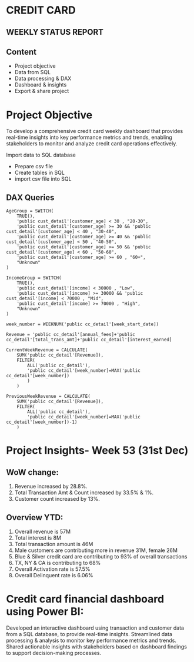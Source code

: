 # CREDIT CARD
## WEEKLY STATUS REPORT

## Content
 - Project objective
 - Data from SQL
 - Data processing & DAX
 - Dashboard & insights
 - Export & share project

# Project Objective
To develop a comprehensive credit card weekly dashboard that provides real-time insights into key performance metrics and trends, enabling stakeholders to monitor and analyze credit card operations effectively.

Import data to SQL database
 - Prepare csv file
 - Create tables in SQL
 - import csv file into SQL

## DAX Queries
```
AgeGroup = SWITCH(
    TRUE(),
    'public cust_detail'[customer_age] < 30 , "20-30",
    'public cust_detail'[customer_age] >= 30 && 'public cust_detail'[customer_age] < 40 , "30-40",
    'public cust_detail'[customer_age] >= 40 && 'public cust_detail'[customer_age] < 50 , "40-50",
    'public cust_detail'[customer_age] >= 50 && 'public cust_detail'[customer_age] < 60 , "50-60",
    'public cust_detail'[customer_age] >= 60 , "60+",
    "Unknown"
)

IncomeGroup = SWITCH(
    TRUE(),
    'public cust_detail'[income] < 30000 , "Low",
    'public cust_detail'[income] >= 30000 && 'public cust_detail'[income] < 70000 , "Mid",
    'public cust_detail'[income] >= 70000 , "High",
    "Unknown"
)

week_number = WEEKNUM('public cc_detail'[week_start_date])

Revenue = 'public cc_detail'[annual_fees]+'public cc_detail'[total_trans_amt]+'public cc_detail'[interest_earned]

CurrentWeekRevenue = CALCULATE(
    SUM('public cc_detail'[Revenue]),
    FILTER(
        ALL('public cc_detail'),
        'public cc_detail'[week_number]=MAX('public cc_detail'[week_number])
        )
    )

PreviousWeekRevenue = CALCULATE(
    SUM('public cc_detail'[Revenue]),
    FILTER(
        ALL('public cc_detail'),
        'public cc_detail'[week_number]=MAX('public cc_detail'[week_number])-1)
    )

```

# Project Insights- Week 53 (31st	Dec)
## WoW change:
 1. Revenue increased by 28.8%.
 2. Total Transaction Amt & Count increased by 33.5% & 1%.
 3. Customer count increased by 13%.
## Overview YTD:
 1. Overall revenue is 57M
 2. Total interest is 8M
 3. Total transaction amount is 46M
 4. Male customers are contributing more in revenue 31M, female 26M
 5. Blue & Silver credit card are contributing to 93% of overall transactions
 6. TX, NY & CA is contributing to 68%
 7. Overall Activation rate is 57.5%
 8. Overall Delinquent rate is 6.06%

# Credit card financial dashboard using Power BI:
Developed an interactive dashboard using transaction and customer data from a SQL database, to provide real-time insights.
Streamlined data processing & analysis to monitor key performance metrics and trends.
Shared actionable insights with stakeholders based 	on dashboard findings to support decision-making processes.


